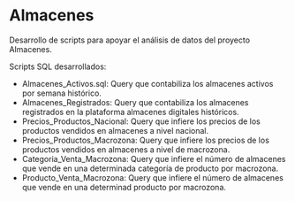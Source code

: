 # Almacenes

Desarrollo de scripts para apoyar el análisis de datos del proyecto Almacenes.

Scripts SQL desarrollados:
- Almacenes_Activos.sql: Query que contabiliza los almacenes activos por semana histórico.
- Almacenes_Registrados: Query que contabiliza los almacenes registrados en la plataforma almacenes digitales históricos.
- Precios_Productos_Nacional: Query que infiere los precios de los productos vendidos en almacenes a nivel nacional.
- Precios_Productos_Macrozona: Query que infiere los precios de los productos vendidos en almacenes a nivel de macrozona.
- Categoria_Venta_Macrozona: Query que infiere el número de almacenes que vende en una determinada categoría de producto por macrozona.
- Producto_Venta_Macrozona: Query que infiere el número de almacenes que vende en una determinad producto por macrozona.
